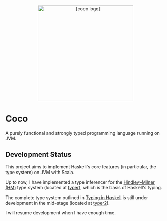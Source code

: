 <div align=center>
<img src="https://raw.githubusercontent.com/pzque/carbon/master/doc/coco-logo-v3.png?token=GHSAT0AAAAAABSTI2RA7RM6OOC6WNI3KZZ4YSNCKRQ" width="300" alt="[coco logo]"/>
</div>

# Coco
A purely functional and strongly typed programming language running on JVM.

## Development Status

This project aims to implement Haskell's core features (in particular, the type system) on JVM with Scala.

Up to now, I have implemented a type inferencer for the [Hindley–Milner (HM)](https://en.m.wikipedia.org/wiki/Hindley%E2%80%93Milner_type_system) type system (located at [typer](https://github.com/pzque/carbon/tree/master/src/main/scala/com/pzque/coco/typer)), which is the basis of Haskell's typing.

The complete type system outlined in [Typing in Haskell](https://web.cecs.pdx.edu/~mpj/thih/thih.pdf) is still under development in the mid-stage (located at [typer2](https://github.com/pzque/carbon/tree/master/src/main/scala/com/pzque/coco/typer2)).

I will resume development when I have enough time.
